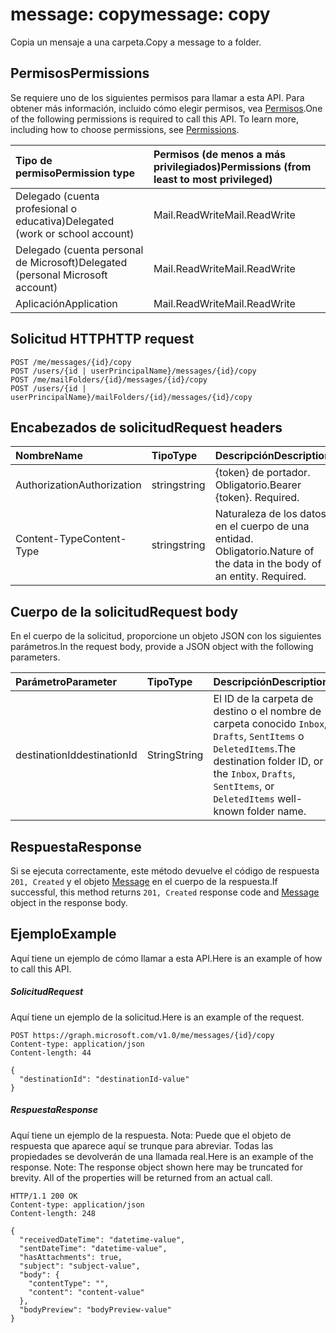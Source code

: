 # <a name="message-copy"></a><span data-ttu-id="f9c87-101">message: copy</span><span class="sxs-lookup"><span data-stu-id="f9c87-101">message: copy</span></span>

<span data-ttu-id="f9c87-102">Copia un mensaje a una carpeta.</span><span class="sxs-lookup"><span data-stu-id="f9c87-102">Copy a message to a folder.</span></span>

## <a name="permissions"></a><span data-ttu-id="f9c87-103">Permisos</span><span class="sxs-lookup"><span data-stu-id="f9c87-103">Permissions</span></span>
<span data-ttu-id="f9c87-p101">Se requiere uno de los siguientes permisos para llamar a esta API. Para obtener más información, incluido cómo elegir permisos, vea [Permisos](../../../concepts/permissions_reference.md).</span><span class="sxs-lookup"><span data-stu-id="f9c87-p101">One of the following permissions is required to call this API. To learn more, including how to choose permissions, see [Permissions](../../../concepts/permissions_reference.md).</span></span>

|<span data-ttu-id="f9c87-106">Tipo de permiso</span><span class="sxs-lookup"><span data-stu-id="f9c87-106">Permission type</span></span>      | <span data-ttu-id="f9c87-107">Permisos (de menos a más privilegiados)</span><span class="sxs-lookup"><span data-stu-id="f9c87-107">Permissions (from least to most privileged)</span></span>              |
|:--------------------|:---------------------------------------------------------|
|<span data-ttu-id="f9c87-108">Delegado (cuenta profesional o educativa)</span><span class="sxs-lookup"><span data-stu-id="f9c87-108">Delegated (work or school account)</span></span> | <span data-ttu-id="f9c87-109">Mail.ReadWrite</span><span class="sxs-lookup"><span data-stu-id="f9c87-109">Mail.ReadWrite</span></span>    |
|<span data-ttu-id="f9c87-110">Delegado (cuenta personal de Microsoft)</span><span class="sxs-lookup"><span data-stu-id="f9c87-110">Delegated (personal Microsoft account)</span></span> | <span data-ttu-id="f9c87-111">Mail.ReadWrite</span><span class="sxs-lookup"><span data-stu-id="f9c87-111">Mail.ReadWrite</span></span>    |
|<span data-ttu-id="f9c87-112">Aplicación</span><span class="sxs-lookup"><span data-stu-id="f9c87-112">Application</span></span> | <span data-ttu-id="f9c87-113">Mail.ReadWrite</span><span class="sxs-lookup"><span data-stu-id="f9c87-113">Mail.ReadWrite</span></span> |

## <a name="http-request"></a><span data-ttu-id="f9c87-114">Solicitud HTTP</span><span class="sxs-lookup"><span data-stu-id="f9c87-114">HTTP request</span></span>
<!-- { "blockType": "ignored" } -->
```http
POST /me/messages/{id}/copy
POST /users/{id | userPrincipalName}/messages/{id}/copy
POST /me/mailFolders/{id}/messages/{id}/copy
POST /users/{id | userPrincipalName}/mailFolders/{id}/messages/{id}/copy
```
## <a name="request-headers"></a><span data-ttu-id="f9c87-115">Encabezados de solicitud</span><span class="sxs-lookup"><span data-stu-id="f9c87-115">Request headers</span></span>
| <span data-ttu-id="f9c87-116">Nombre</span><span class="sxs-lookup"><span data-stu-id="f9c87-116">Name</span></span>       | <span data-ttu-id="f9c87-117">Tipo</span><span class="sxs-lookup"><span data-stu-id="f9c87-117">Type</span></span> | <span data-ttu-id="f9c87-118">Descripción</span><span class="sxs-lookup"><span data-stu-id="f9c87-118">Description</span></span>|
|:---------------|:--------|:----------|
| <span data-ttu-id="f9c87-119">Authorization</span><span class="sxs-lookup"><span data-stu-id="f9c87-119">Authorization</span></span>  | <span data-ttu-id="f9c87-120">string</span><span class="sxs-lookup"><span data-stu-id="f9c87-120">string</span></span>  | <span data-ttu-id="f9c87-p102">{token} de portador. Obligatorio.</span><span class="sxs-lookup"><span data-stu-id="f9c87-p102">Bearer {token}. Required.</span></span> |
| <span data-ttu-id="f9c87-123">Content-Type</span><span class="sxs-lookup"><span data-stu-id="f9c87-123">Content-Type</span></span> | <span data-ttu-id="f9c87-124">string</span><span class="sxs-lookup"><span data-stu-id="f9c87-124">string</span></span>  | <span data-ttu-id="f9c87-p103">Naturaleza de los datos en el cuerpo de una entidad. Obligatorio.</span><span class="sxs-lookup"><span data-stu-id="f9c87-p103">Nature of the data in the body of an entity. Required.</span></span> |

## <a name="request-body"></a><span data-ttu-id="f9c87-127">Cuerpo de la solicitud</span><span class="sxs-lookup"><span data-stu-id="f9c87-127">Request body</span></span>
<span data-ttu-id="f9c87-128">En el cuerpo de la solicitud, proporcione un objeto JSON con los siguientes parámetros.</span><span class="sxs-lookup"><span data-stu-id="f9c87-128">In the request body, provide a JSON object with the following parameters.</span></span>

| <span data-ttu-id="f9c87-129">Parámetro</span><span class="sxs-lookup"><span data-stu-id="f9c87-129">Parameter</span></span>    | <span data-ttu-id="f9c87-130">Tipo</span><span class="sxs-lookup"><span data-stu-id="f9c87-130">Type</span></span>   |<span data-ttu-id="f9c87-131">Descripción</span><span class="sxs-lookup"><span data-stu-id="f9c87-131">Description</span></span>|
|:---------------|:--------|:----------|
|<span data-ttu-id="f9c87-132">destinationId</span><span class="sxs-lookup"><span data-stu-id="f9c87-132">destinationId</span></span>|<span data-ttu-id="f9c87-133">String</span><span class="sxs-lookup"><span data-stu-id="f9c87-133">String</span></span>|<span data-ttu-id="f9c87-134">El ID de la carpeta de destino o el nombre de carpeta conocido `Inbox`, `Drafts`, `SentItems` o `DeletedItems`.</span><span class="sxs-lookup"><span data-stu-id="f9c87-134">The destination folder ID, or the `Inbox`, `Drafts`, `SentItems`, or `DeletedItems` well-known folder name.</span></span>|

## <a name="response"></a><span data-ttu-id="f9c87-135">Respuesta</span><span class="sxs-lookup"><span data-stu-id="f9c87-135">Response</span></span>

<span data-ttu-id="f9c87-136">Si se ejecuta correctamente, este método devuelve el código de respuesta `201, Created` y el objeto [Message](../resources/message.md) en el cuerpo de la respuesta.</span><span class="sxs-lookup"><span data-stu-id="f9c87-136">If successful, this method returns `201, Created` response code and [Message](../resources/message.md) object in the response body.</span></span>

## <a name="example"></a><span data-ttu-id="f9c87-137">Ejemplo</span><span class="sxs-lookup"><span data-stu-id="f9c87-137">Example</span></span>
<span data-ttu-id="f9c87-138">Aquí tiene un ejemplo de cómo llamar a esta API.</span><span class="sxs-lookup"><span data-stu-id="f9c87-138">Here is an example of how to call this API.</span></span>
##### <a name="request"></a><span data-ttu-id="f9c87-139">Solicitud</span><span class="sxs-lookup"><span data-stu-id="f9c87-139">Request</span></span>
<span data-ttu-id="f9c87-140">Aquí tiene un ejemplo de la solicitud.</span><span class="sxs-lookup"><span data-stu-id="f9c87-140">Here is an example of the request.</span></span>
<!-- {
  "blockType": "request",
  "name": "message_copy"
}-->
```http
POST https://graph.microsoft.com/v1.0/me/messages/{id}/copy
Content-type: application/json
Content-length: 44

{
  "destinationId": "destinationId-value"
}
```

##### <a name="response"></a><span data-ttu-id="f9c87-141">Respuesta</span><span class="sxs-lookup"><span data-stu-id="f9c87-141">Response</span></span>
<span data-ttu-id="f9c87-p104">Aquí tiene un ejemplo de la respuesta. Nota: Puede que el objeto de respuesta que aparece aquí se trunque para abreviar. Todas las propiedades se devolverán de una llamada real.</span><span class="sxs-lookup"><span data-stu-id="f9c87-p104">Here is an example of the response. Note: The response object shown here may be truncated for brevity. All of the properties will be returned from an actual call.</span></span>
<!-- {
  "blockType": "response",
  "truncated": true,
  "@odata.type": "microsoft.graph.message"
} -->
```http
HTTP/1.1 200 OK
Content-type: application/json
Content-length: 248

{
  "receivedDateTime": "datetime-value",
  "sentDateTime": "datetime-value",
  "hasAttachments": true,
  "subject": "subject-value",
  "body": {
    "contentType": "",
    "content": "content-value"
  },
  "bodyPreview": "bodyPreview-value"
}
```

<!-- uuid: 8fcb5dbc-d5aa-4681-8e31-b001d5168d79
2015-10-25 14:57:30 UTC -->
<!-- {
  "type": "#page.annotation",
  "description": "message: copy",
  "keywords": "",
  "section": "documentation",
  "tocPath": ""
}-->
